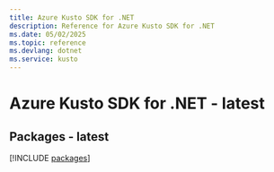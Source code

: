 ```yaml
---
title: Azure Kusto SDK for .NET
description: Reference for Azure Kusto SDK for .NET
ms.date: 05/02/2025
ms.topic: reference
ms.devlang: dotnet
ms.service: kusto
---
```

# Azure Kusto SDK for .NET - latest
## Packages - latest
[!INCLUDE [packages](kusto-index.md)]